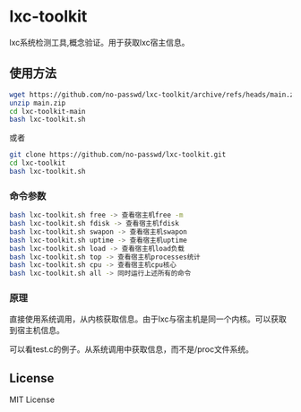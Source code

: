 # lxc-toolkit
lxc系统检测工具,概念验证。用于获取lxc宿主信息。

## 使用方法
```bash
wget https://github.com/no-passwd/lxc-toolkit/archive/refs/heads/main.zip
unzip main.zip
cd lxc-toolkit-main
bash lxc-toolkit.sh
```

或者 

```bash
git clone https://github.com/no-passwd/lxc-toolkit.git
cd lxc-toolkit
bash lxc-toolkit.sh
```

### 命令参数

```bash
bash lxc-toolkit.sh free -> 查看宿主机free -m
bash lxc-toolkit.sh fdisk -> 查看宿主机fdisk
bash lxc-toolkit.sh swapon -> 查看宿主机swapon
bash lxc-toolkit.sh uptime -> 查看宿主机uptime
bash lxc-toolkit.sh load -> 查看宿主机load负载
bash lxc-toolkit.sh top -> 查看宿主机processes统计
bash lxc-toolkit.sh cpu -> 查看宿主机cpu核心
bash lxc-toolkit.sh all -> 同时运行上述所有的命令
```

### 原理
直接使用系统调用，从内核获取信息。由于lxc与宿主机是同一个内核。可以获取到宿主机信息。

可以看test.c的例子。从系统调用中获取信息，而不是/proc文件系统。

## License
MIT License

